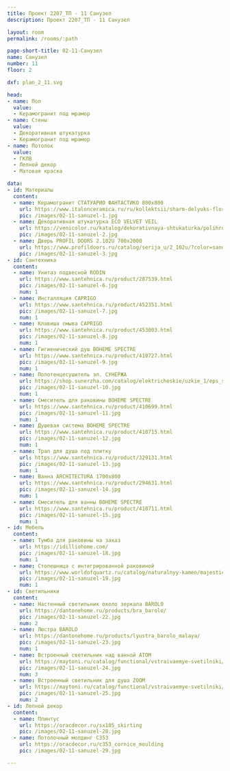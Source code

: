 ```yaml
---
title: Проект 2207_ТП - 11 Санузел
description: Проект 2207_ТП - 11 Санузел

layout: room
permalink: /rooms/:path

page-short-title: 02-11-Санузел
name: Санузел
number: 11
floor: 2

dxf: plan_2_11.svg

head:
- name: Пол
  value:
  - Керамогранит под мрамор
- name: Стены
  value:
  - Декоративная штукатурка
  - Керамогранит под мрамор
- name: Потолок
  value:
  - ГКЛВ
  - Лепной декор
  - Матовая краска

data:
- id: Материалы
  content:
  - name: Керамогранит СТАТУАРИО ФАНТАСТИКО 800х800
    url: https://www.italonceramica.ru/ru/kollektsii/sharm-delyuks-flor-prodzhekt/statuario-fantastiko/?idart=1631
    pic: /images/02-11-sanuzel-1.jpg
  - name: Декоративная штукатурка ECO VELVET VEIL
    url: https://venicolor.ru/katalog/dekorativnaya-shtukaturka/polihromnye-multikolornye/riflessi-riflessi.html
    pic: /images/02-11-sanuzel-2.jpg
  - name: Дверь PROFIL DOORS 2.102U 700x2000
    url: https://www.profildoors.ru/catalog/serija_u/2_102u/?color=sand&glass=
    pic: /images/02-11-sanuzel-3.jpg
- id: Сантехника
  content:
  - name: Унитаз подвесной RODIN
    url: https://www.santehnica.ru/product/287539.html
    pic: /images/02-11-sanuzel-6.jpg
    num: 1
  - name: Инсталляция CAPRIGO
    url: https://www.santehnica.ru/product/452351.html
    pic: /images/02-11-sanuzel-7.jpg
    num: 1
  - name: Клавиша смыва CAPRIGO
    url: https://www.santehnica.ru/product/453003.html
    pic: /images/02-11-sanuzel-8.jpg
    num: 1
  - name: Гигиенический душ BOHEME SPECTRE
    url: https://www.santehnica.ru/product/410727.html
    pic: /images/02-11-sanuzel-9.jpg
    num: 1
  - name: Полотенцесушитель эл. СУНЕРЖА
    url: https://shop.sunerzha.com/catalog/elektricheskie/uzkie_1/eps_sunerzha_asket_1650_/?oid=7546
    pic: /images/02-11-sanuzel-10.jpg
    num: 1
  - name: Смеситель для раковины BOHEME SPECTRE
    url: https://www.santehnica.ru/product/410699.html
    pic: /images/02-11-sanuzel-11.jpg
    num: 1
  - name: Душевая система BOHEME SPECTRE
    url: https://www.santehnica.ru/product/410715.html
    pic: /images/02-11-sanuzel-12.jpg
    num: 1
  - name: Трап для душа под плитку
    url: https://www.santehnica.ru/product/329131.html
    pic: /images/02-11-sanuzel-13.jpg
    num: 1
  - name: Ванна ARCHITECTURA 1700х800
    url: https://www.santehnica.ru/product/294631.html
    pic: /images/02-11-sanuzel-14.jpg
    num: 1
  - name: Смеситель для ванны BOHEME SPECTRE
    url: https://www.santehnica.ru/product/410711.html
    pic: /images/02-11-sanuzel-15.jpg
    num: 1
- id: Мебель
  content:
  - name: Тумба для раковины на заказ
    url: https://idilliohome.com/
    pic: /images/02-11-sanuzel-18.jpg
    num: 1
  - name: Столешница с интегрированной раковиной
    url: https://www.worldofquartz.ru/catalog/naturalnyy-kamen/majestic-belyy-mramor/
    pic: /images/02-11-sanuzel-19.jpg
    num: 1
- id: Светильники
  content:
  - name: Настенный светильник около зеркала BAROLO
    url: https://dantonehome.ru/products/bra_barolo/
    pic: /images/02-11-sanuzel-22.jpg
    num: 2
  - name: Люстра BAROLO
    url: https://dantonehome.ru/products/lyustra_barolo_malaya/
    pic: /images/02-11-sanuzel-23.jpg
    num: 1
  - name: Встроенный светильник над ванной ATOM
    url: https://maytoni.ru/catalog/functional/vstraivaemye-svetilniki/dl023-2-01w/
    pic: /images/02-11-sanuzel-24.jpg
    num: 3
  - name: Встроенный светильник для душа ZOOM
    url: https://maytoni.ru/catalog/functional/vstraivaemye-svetilniki/dl034-2-l12w/
    pic: /images/02-11-sanuzel-25.jpg
    num: 2
- id: Лепной декор
  content:
  - name: Плинтус 
    url: https://oracdecor.ru/sx105_skirting
    pic: /images/02-11-sanuzel-28.jpg
  - name: Потолочный молдинг C353
    url: https://oracdecor.ru/c353_cornice_moulding
    pic: /images/02-11-sanuzel-29.jpg

---
```

